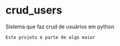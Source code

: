 # crud_users
Sistema que faz crud de usuários em python
```
Este projeto é parte de algo maior
```


